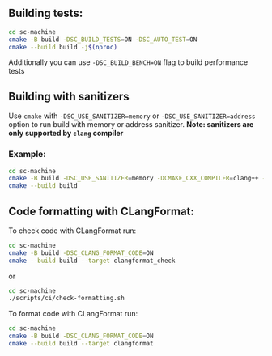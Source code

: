 ## Building tests:
```sh
cd sc-machine
cmake -B build -DSC_BUILD_TESTS=ON -DSC_AUTO_TEST=ON
cmake --build build -j$(nproc)
```

Additionally you can use `-DSC_BUILD_BENCH=ON` flag to build performance tests


## Building with sanitizers
Use `cmake` with `-DSC_USE_SANITIZER=memory` or `-DSC_USE_SANITIZER=address` option to run build with memory or address sanitizer. 
**Note: sanitizers are only supported by `clang` compiler** 
### Example:
```sh
cd sc-machine
cmake -B build -DSC_USE_SANITIZER=memory -DCMAKE_CXX_COMPILER=clang++ -DCMAKE_C_COMPILER=clang
cmake --build build
```
## Code formatting with CLangFormat:

To check code with CLangFormat run:
```sh
cd sc-machine
cmake -B build -DSC_CLANG_FORMAT_CODE=ON
cmake --build build --target clangformat_check
```

or
```sh
cd sc-machine
./scripts/ci/check-formatting.sh
```

To format code with CLangFormat run:
```sh
cd sc-machine
cmake -B build -DSC_CLANG_FORMAT_CODE=ON
cmake --build build --target clangformat
```
